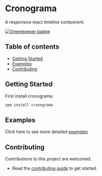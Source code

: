 # Cronograma

A responsive react timeline component.

[![Greenkeeper badge](https://badges.greenkeeper.io/alexolivas/timeline-component.svg)](https://greenkeeper.io/)

## Table of contents

- [Getting Started](#getting-started)
- [Examples](#examples)
- [Contributing](#contributing)

## Getting Started

First install cronograma:

```sh
npm install cronograma
```

## Examples

Click here to see more detailed [examples](https://alexolivas.github.io/cronograma)

## Contributing

Contributions to this project are welcomed.

- Read the [contributing guide](docs/CONTRIBUTING.md) to get started.
